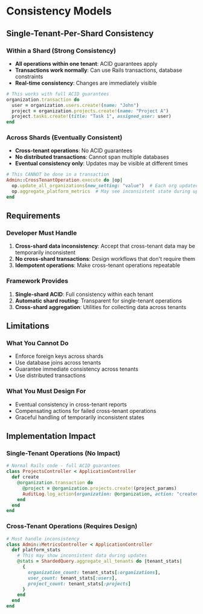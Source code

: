 # Consistency Models

## Single-Tenant-Per-Shard Consistency

### Within a Shard (Strong Consistency)
- **All operations within one tenant**: ACID guarantees apply
- **Transactions work normally**: Can use Rails transactions, database constraints
- **Real-time consistency**: Changes are immediately visible

```ruby
# This works with full ACID guarantees
organization.transaction do
  user = organization.users.create!(name: "John")
  project = organization.projects.create!(name: "Project A")
  project.tasks.create!(title: "Task 1", assigned_user: user)
end
```

### Across Shards (Eventually Consistent)
- **Cross-tenant operations**: No ACID guarantees
- **No distributed transactions**: Cannot span multiple databases
- **Eventual consistency only**: Updates may be visible at different times

```ruby
# This CANNOT be done in a transaction
Admin::CrossTenantOperation.execute do |op|
  op.update_all_organizations(new_setting: "value")  # Each org updated separately
  op.aggregate_platform_metrics  # May see inconsistent state during updates
end
```

## Requirements

### Developer Must Handle
1. **Cross-shard data inconsistency**: Accept that cross-tenant data may be temporarily inconsistent
2. **No cross-shard transactions**: Design workflows that don't require them
3. **Idempotent operations**: Make cross-tenant operations repeatable

### Framework Provides
1. **Single-shard ACID**: Full consistency within each tenant
2. **Automatic shard routing**: Transparent for single-tenant operations
3. **Cross-shard aggregation**: Utilities for collecting data across tenants

## Limitations

### What You Cannot Do
- Enforce foreign keys across shards
- Use database joins across tenants
- Guarantee immediate consistency across tenants
- Use distributed transactions

### What You Must Design For
- Eventual consistency in cross-tenant reports
- Compensating actions for failed cross-tenant operations
- Graceful handling of temporarily inconsistent states

## Implementation Impact

### Single-Tenant Operations (No Impact)
```ruby
# Normal Rails code - full ACID guarantees
class ProjectsController < ApplicationController
  def create
    @organization.transaction do
      @project = @organization.projects.create!(project_params)
      AuditLog.log_action(organization: @organization, action: "created_project", resource: @project)
    end
  end
end
```

### Cross-Tenant Operations (Requires Design)
```ruby
# Must handle inconsistency
class Admin::MetricsController < ApplicationController
  def platform_stats
    # This may show inconsistent data during updates
    @stats = ShardedQuery.aggregate_all_tenants do |tenant_stats|
      {
        organization_count: tenant_stats[:organizations],
        user_count: tenant_stats[:users],
        project_count: tenant_stats[:projects]
      }
    end
  end
end
```
